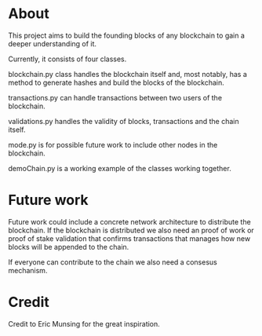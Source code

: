 # About
This project aims to build the founding blocks of any blockchain to gain a deeper understanding of it.

Currently, it consists of four classes.

blockchain.py class handles the blockchain itself and, most notably, has a method to generate hashes and build the blocks of the blockchain.

transactions.py can handle transactions between two users of the blockchain.

validations.py handles the validity of blocks, transactions and the chain itself.

mode.py is for possible future work to include other nodes in the blockchain.

demoChain.py is a working example of the classes working together.

# Future work
Future work could include a concrete network architecture to distribute the blockchain. If the blockchain is distributed we also need an proof of work or proof of stake validation that confirms transactions that manages how new blocks will be appended to the chain.

If everyone can contribute to the chain we also need a consesus mechanism.

# Credit
Credit to Eric Munsing for the great inspiration.